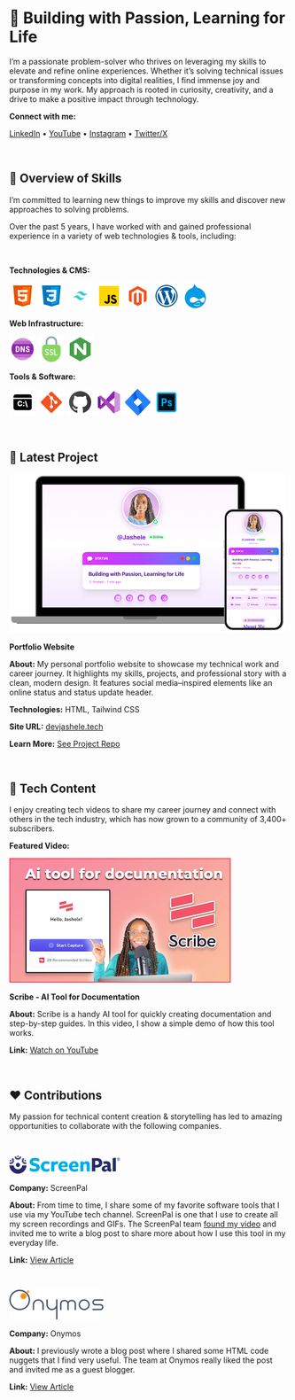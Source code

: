 # 💫 Building with Passion, Learning for Life

I’m a passionate problem-solver who thrives on leveraging my skills to elevate and refine online experiences. Whether it’s solving technical issues or transforming concepts into digital realities, I find immense joy and purpose in my work. My approach is rooted in curiosity, creativity, and a drive to make a positive impact through technology.


**Connect with me:**

[LinkedIn](https://www.linkedin.com/in/jashelet/) &bull;
[YouTube](https://www.youtube.com/jashelet) &bull;
[Instagram](https://www.instagram.com/jasheloper/) &bull;
[Twitter/X](https://x.com/jasheloper)

<br>

## 💼 Overview of Skills

I’m committed to learning new things to improve my skills and discover new approaches to solving problems. 

Over the past 5 years, I have worked with and gained professional experience in a variety of web technologies & tools, including:

<br>

**Technologies & CMS:**

![HTML5](/images/html5.png)
![CSS3](/images/css3.png)
![Tailwind CSS](/images/tailwind-css.png)
![JavaScript](/images/javascript.png)
![Magento](/images/magento.png)
![WordPress](/images/wordpress.png)
![Drupal](/images/drupal.png)



**Web Infrastructure:**

![DNS](/images/dns.png)
![SSL](/images/ssl-icon.png)
![NGINX](/images/nginx.png)


**Tools & Software:**

![Command Line Interface](/images/command-line.png)
![Git](/images/git.png)
![GitHub](/images/jashele_github.png)
![VS Code](/images/vscode.png)
![Jira](/images/jira.png)
![Adobe Photoshop](/images/photoshop.png)


<br>

## 🧩 Latest Project 

[![Latest Project - Portfolio Website](/images/latest-project.png)](https://devjashele.tech/)

**Portfolio Website**

**About:** My personal portfolio website to showcase my technical work and career journey. It highlights my skills, projects, and professional story with a clean, modern design. It features social media–inspired elements like an online status and status update header.

**Technologies:** HTML, Tailwind CSS

**Site URL:**  [devjashele.tech](https://devjashele.tech/)

**Learn More:** [See Project Repo](https://github.com/jasheloper/portfolio/tree/main)

<br>


## 🎥 Tech Content

I enjoy creating tech videos to share my career journey and connect with others in the tech industry, which has now grown to a community of 3,400+ subscribers.


**Featured Video:** 

[![Scribe Video Preview](/images/scribe-preview.png)](https://youtu.be/no2xIVDLD8Q)

**Scribe - AI Tool for Documentation**

**About:** Scribe is a handy AI tool for quickly creating documentation and step-by-step guides. In this video, I show a simple demo of how this tool works. 

**Link:** [Watch on YouTube](https://youtu.be/no2xIVDLD8Q)



<br>



## ❤️ Contributions
My passion for technical content creation & storytelling has led to amazing opportunities to collaborate with the following companies.

<br>


[![ScreenPal Preview](/images/screenpal.png)](https://screenpal.com/blog/screenpal-for-remote-work-and-content-creation)

**Company:** ScreenPal

**About:** From time to time, I share some of my favorite software tools that I use via my YouTube tech channel. 
ScreenPal is one that I use to create all my screen recordings and GIFs. The ScreenPal team [found my video](https://youtu.be/FI14qIK7rgo) and invited me to write a blog post to share more about how I use this tool in my everyday life.

**Link:** [View Article](https://screenpal.com/blog/screenpal-for-remote-work-and-content-creation)

<br>


[![Onymos](/images/onymos.png)](https://onymos.com/blog/mdn-code-nuggets-5-piece-meal/)

**Company:** Onymos

**About:** I previously wrote a blog post where I shared some HTML code nuggets that I find very useful. The team at Onymos really liked the post and invited me as a guest blogger.

**Link:** [View Article](https://onymos.com/blog/mdn-code-nuggets-5-piece-meal/)




<!--
**jasheloper/jasheloper** is a ✨ _special_ ✨ repository because its `README.md` (this file) appears on your GitHub profile.

Here are some ideas to get you started:

- 🔭 I’m currently working on ...
- 🌱 I’m currently learning ...
- 👯 I’m looking to collaborate on ...
- 🤔 I’m looking for help with ...
- 💬 Ask me about ...
- 📫 How to reach me: ...
- 😄 Pronouns: ...
- ⚡ Fun fact: ...
